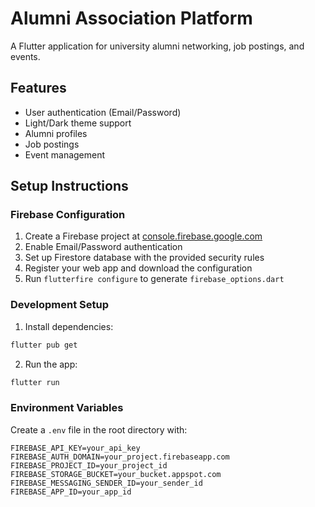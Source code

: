 # Alumni Association Platform

A Flutter application for university alumni networking, job postings, and events.

## Features
- User authentication (Email/Password)
- Light/Dark theme support
- Alumni profiles
- Job postings
- Event management

## Setup Instructions

### Firebase Configuration
1. Create a Firebase project at [console.firebase.google.com](https://console.firebase.google.com)
2. Enable Email/Password authentication
3. Set up Firestore database with the provided security rules
4. Register your web app and download the configuration
5. Run `flutterfire configure` to generate `firebase_options.dart`

### Development Setup
1. Install dependencies:
```bash
flutter pub get
```

2. Run the app:
```bash
flutter run
```

### Environment Variables
Create a `.env` file in the root directory with:
```
FIREBASE_API_KEY=your_api_key
FIREBASE_AUTH_DOMAIN=your_project.firebaseapp.com
FIREBASE_PROJECT_ID=your_project_id
FIREBASE_STORAGE_BUCKET=your_bucket.appspot.com
FIREBASE_MESSAGING_SENDER_ID=your_sender_id
FIREBASE_APP_ID=your_app_id